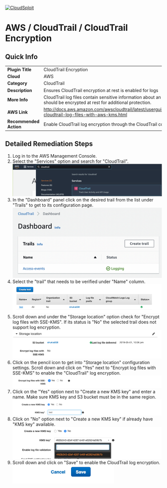 [![CloudSploit](https://cloudsploit.com/img/logo-new-big-text-100.png "CloudSploit")](https://cloudsploit.com)

# AWS / CloudTrail / CloudTrail Encryption

## Quick Info

| | |
|-|-|
| **Plugin Title** | CloudTrail Encryption |
| **Cloud** | AWS |
| **Category** | CloudTrail |
| **Description** | Ensures CloudTrail encryption at rest is enabled for logs |
| **More Info** | CloudTrail log files contain sensitive information about an account and should be encrypted at rest for additional protection. |
| **AWS Link** | http://docs.aws.amazon.com/awscloudtrail/latest/userguide/encrypting-cloudtrail-log-files-with-aws-kms.html |
| **Recommended Action** | Enable CloudTrail log encryption through the CloudTrail console or API |

## Detailed Remediation Steps
1. Log in to the AWS Management Console.
2. Select the "Services" option and search for "CloudTrail".</br><img src="/resources/aws/cloudtrail/cloudtrail-encryption/step2.png"/>
3. In the "Dashboard" panel click on the desired trail from the list under "Trails" to get to its configuration page.</br> <img src="/resources/aws/cloudtrail/cloudtrail-encryption/step3.png"/>
4. Select the "trail" that needs to be verified under "Name" column.</br><img src="/resources/aws/cloudtrail/cloudtrail-encryption/step4.png"/>
5. Scroll down and under the "Storage location" option check for "Encrypt log files with SSE-KMS". If its status is "No" the selected trail does not support log encryption.</br><img src="/resources/aws/cloudtrail/cloudtrail-encryption/step5.png"/>
6. Click on the pencil icon to get into "Storage location" configuration settings. Scroll down and click on "Yes" next to "Encrypt log files with SSE-KMS" to enable the "CloudTrail" log encryption. </br> <img src="/resources/aws/cloudtrail/cloudtrail-encryption/step6.png"/>
7. Click on the "Yes" option next to "Create a new KMS key" and enter a name. Make sure KMS key and S3 bucket must be in the same region.</br><img src="/resources/aws/cloudtrail/cloudtrail-encryption/step7.png"/>
8. Click on "No" option next to "Create a new KMS key" if already have "KMS key" available.</br><img src="/resources/aws/cloudtrail/cloudtrail-encryption/step8.png"/>
9. Scroll down and click on "Save" to enable the CloudTrail log encryption.</br><img src="/resources/aws/cloudtrail/cloudtrail-encryption/step9.png"/>
